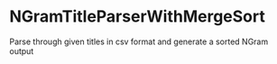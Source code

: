 # NGramTitleParserWithMergeSort
Parse through given titles in csv format and generate a sorted NGram output
